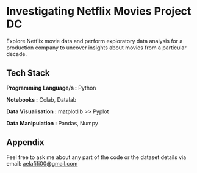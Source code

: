 
# Investigating Netflix Movies Project DC


Explore Netflix movie data and perform exploratory data analysis for a production company to uncover insights about movies from a particular decade.



## Tech Stack

**Programming Language/s :** Python

**Notebooks :** Colab, Datalab

**Data Visualisation :** matplotlib >> Pyplot

**Data Manipulation :** Pandas, Numpy


## Appendix

Feel free to ask me about any part of the code or the dataset details via email: aelafifi00@gmail.com
